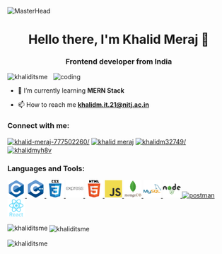 ![MasterHead](https://camo.githubusercontent.com/f66441f7e4c88f2663a35b4ac21feec4a4e39926c5084efe38cb8a61d4c41868/68747470733a2f2f6173312e667463646e2e6e65742f76322f6a70672f30322f32322f39362f37302f313030305f465f3232323936373038395f75667477655554736d63716944594d7a46587653644f4930416677784e7161372e6a7067)
<h1 align="center">Hello there, I'm Khalid Meraj 👋</h1>
<h3 align="center">Frontend developer from India</h3>

<img align="right" alt="coding" width="400" src="https://media.licdn.com/dms/image/D4E12AQGWZAOnLDRaQw/article-cover_image-shrink_600_2000/0/1656679844338?e=2147483647&v=beta&t=LXuiCyZghSphTvRRmE7VHke8tY9dUz1o6NTErlbbItQ">

<p align="left"> <img src="https://komarev.com/ghpvc/?username=khaliditsme&label=Profile%20views&color=0e75b6&style=flat" alt="khaliditsme" /> </p>

- 🌱 I’m currently learning **MERN Stack**

- 📫 How to reach me **khalidm.it.21@nitj.ac.in**

<h3 align="left">Connect with me:</h3>
<p align="left">
<a href="https://linkedin.com/in/khalid-meraj-777502260/" target="blank"><img align="center" src="https://raw.githubusercontent.com/rahuldkjain/github-profile-readme-generator/master/src/images/icons/Social/linked-in-alt.svg" alt="khalid-meraj-777502260/" height="30" width="40" /></a>
<a href="https://www.youtube.com/c/khalid meraj" target="blank"><img align="center" src="https://raw.githubusercontent.com/rahuldkjain/github-profile-readme-generator/master/src/images/icons/Social/youtube.svg" alt="khalid meraj" height="30" width="40" /></a>
<a href="https://www.leetcode.com/khalidm32749/" target="blank"><img align="center" src="https://raw.githubusercontent.com/rahuldkjain/github-profile-readme-generator/master/src/images/icons/Social/leet-code.svg" alt="khalidm32749/" height="30" width="40" /></a>
<a href="https://auth.geeksforgeeks.org/user/khalidmyh8v" target="blank"><img align="center" src="https://raw.githubusercontent.com/rahuldkjain/github-profile-readme-generator/master/src/images/icons/Social/geeks-for-geeks.svg" alt="khalidmyh8v" height="30" width="40" /></a>
</p>

<h3 align="left">Languages and Tools:</h3>
<p align="left"> <a href="https://www.cprogramming.com/" target="_blank" rel="noreferrer"> <img src="https://raw.githubusercontent.com/devicons/devicon/master/icons/c/c-original.svg" alt="c" width="40" height="40"/> </a> <a href="https://www.w3schools.com/cpp/" target="_blank" rel="noreferrer"> <img src="https://raw.githubusercontent.com/devicons/devicon/master/icons/cplusplus/cplusplus-original.svg" alt="cplusplus" width="40" height="40"/> </a> <a href="https://www.w3schools.com/css/" target="_blank" rel="noreferrer"> <img src="https://raw.githubusercontent.com/devicons/devicon/master/icons/css3/css3-original-wordmark.svg" alt="css3" width="40" height="40"/> </a> <a href="https://expressjs.com" target="_blank" rel="noreferrer"> <img src="https://raw.githubusercontent.com/devicons/devicon/master/icons/express/express-original-wordmark.svg" alt="express" width="40" height="40"/> </a> <a href="https://www.w3.org/html/" target="_blank" rel="noreferrer"> <img src="https://raw.githubusercontent.com/devicons/devicon/master/icons/html5/html5-original-wordmark.svg" alt="html5" width="40" height="40"/> </a> <a href="https://developer.mozilla.org/en-US/docs/Web/JavaScript" target="_blank" rel="noreferrer"> <img src="https://raw.githubusercontent.com/devicons/devicon/master/icons/javascript/javascript-original.svg" alt="javascript" width="40" height="40"/> </a> <a href="https://www.mongodb.com/" target="_blank" rel="noreferrer"> <img src="https://raw.githubusercontent.com/devicons/devicon/master/icons/mongodb/mongodb-original-wordmark.svg" alt="mongodb" width="40" height="40"/> </a> <a href="https://www.mysql.com/" target="_blank" rel="noreferrer"> <img src="https://raw.githubusercontent.com/devicons/devicon/master/icons/mysql/mysql-original-wordmark.svg" alt="mysql" width="40" height="40"/> </a> <a href="https://nodejs.org" target="_blank" rel="noreferrer"> <img src="https://raw.githubusercontent.com/devicons/devicon/master/icons/nodejs/nodejs-original-wordmark.svg" alt="nodejs" width="40" height="40"/> </a> <a href="https://postman.com" target="_blank" rel="noreferrer"> <img src="https://www.vectorlogo.zone/logos/getpostman/getpostman-icon.svg" alt="postman" width="40" height="40"/> </a> <a href="https://reactjs.org/" target="_blank" rel="noreferrer"> <img src="https://raw.githubusercontent.com/devicons/devicon/master/icons/react/react-original-wordmark.svg" alt="react" width="40" height="40"/> </a> </p>

<p><img align="left" src="https://github-readme-stats.vercel.app/api/top-langs?username=khaliditsme&show_icons=true&locale=en&layout=compact" alt="khaliditsme" /></p>

<p>&nbsp;<img align="center" src="https://github-readme-stats.vercel.app/api?username=khaliditsme&show_icons=true&locale=en" alt="khaliditsme" /></p>

<p><img align="center" src="https://github-readme-streak-stats.herokuapp.com/?user=khaliditsme&" alt="khaliditsme" /></p>
